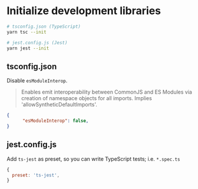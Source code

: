 # Initialize development libraries

```zsh
# tsconfig.json (TypeScript)
yarn tsc --init

# jest.config.js (Jest)
yarn jest --init
```

## tsconfig.json

Disable `esModuleInterop`.

> Enables emit interoperability between CommonJS and ES Modules via creation of namespace objects for all imports. Implies 'allowSyntheticDefaultImports'.

```json
{
      "esModuleInterop": false,
}
```

## jest.config.js

Add `ts-jest` as preset, so you can write TypeScript tests; i.e. `*.spec.ts`

```js
{
  preset: 'ts-jest',
}
```
